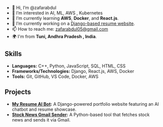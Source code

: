 - 👋 Hi, I’m @zafarabdul
- 👀 I’m interested in AI, ML, AWS , Kubernetes
- 🌱 I’m currently learning **AWS**, **Docker**, and **React.js**.
- 🔭 I’m currently working on a [Django-based resume website](https://github.com/zafarabdul/portfolio).
- 📫 How to reach me: [zafarabdul05@gmail.com](mailto:email@example.com)
- 🌍 I'm from **Tuni, Andhra Pradesh , India**.

## Skills
- **Languages:** C++, Python, JavaScript, SQL, HTML, CSS
- **Frameworks/Technologies:** Django, React.js, AWS, Docker
- **Tools:** Git, GitHub, VS Code, Docker, AWS

## Projects
- **[My Resume AI Bot](https://github.com/zafarabdul/my-resume-ai-bot):** A Django-powered portfolio website featuring an AI chatbot and resume showcase.
- **[Stock News Gmail Sender](https://github.com/zafarabdul/Stock-News-Gmail-Sender):** A Python-based tool that fetches stock news and sends it via Gmail.
